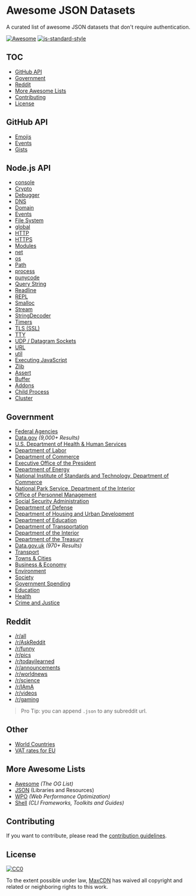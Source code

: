 # Awesome JSON Datasets
A curated list of awesome JSON datasets that don't require authentication.

[![Awesome](https://cdn.rawgit.com/sindresorhus/awesome/d7305f38d29fed78fa85652e3a63e154dd8e8829/media/badge.svg)](https://github.com/sindresorhus/awesome) [![js-standard-style](https://img.shields.io/badge/code%20style-standard-brightgreen.svg?style=flat)](https://github.com/feross/standard)

## TOC
* [GitHub API](#github-api)
* [Government](#government)
* [Reddit](#reddit)
* [More Awesome Lists](#more-awesome-lists)
* [Contributing](#contributing)
* [License](#license)

## GitHub API
* [Emojis](https://api.github.com/emojis)
* [Events](https://api.github.com/events)
* [Gists](https://api.github.com/gists)

## Node.js API
* [console](https://nodejs.org/api/console.json)
* [Crypto](https://nodejs.org/api/crypto.json)
* [Debugger](https://nodejs.org/api/debugger.json)
* [DNS](https://nodejs.org/api/dns.json)
* [Domain](https://nodejs.org/api/domain.json)
* [Events](https://nodejs.org/api/events.json)
* [File System](https://nodejs.org/api/fs.json)
* [global](https://nodejs.org/api/globals.json)
* [HTTP](https://nodejs.org/api/http.json)
* [HTTPS](https://nodejs.org/api/https.json)
* [Modules](https://nodejs.org/api/modules.json)
* [net](https://nodejs.org/api/net.json)
* [os](https://nodejs.org/api/os.json)
* [Path](https://nodejs.org/api/path.json)
* [process](https://nodejs.org/api/process.json)
* [punycode](https://nodejs.org/api/punycode.json)
* [Query String](https://nodejs.org/api/querystring.json)
* [Readline](https://nodejs.org/api/readline.json)
* [REPL](https://nodejs.org/api/repl.json)
* [Smalloc](https://nodejs.org/api/smalloc.json)
* [Stream](https://nodejs.org/api/stream.json)
* [StringDecoder](https://nodejs.org/api/string_decoder.json)
* [Timers](https://nodejs.org/api/timers.json)
* [TLS (SSL)](https://nodejs.org/api/tls.json)
* [TTY](https://nodejs.org/api/tty.json)
* [UDP / Datagram Sockets](https://nodejs.org/api/dgram.json)
* [URL](https://nodejs.org/api/url.json)
* [util](https://nodejs.org/api/util.json)
* [Executing JavaScript](https://nodejs.org/api/vm.json)
* [Zlib](https://nodejs.org/api/zlib.json)
* [Assert](https://nodejs.org/api/assert.json)
* [Buffer](https://nodejs.org/api/buffer.json)
* [Addons](https://nodejs.org/api/addons.json)
* [Child Process](https://nodejs.org/api/child_process.json)
* [Cluster](https://nodejs.org/api/cluster.json)

## Government
* [Federal Agencies](http://kinlane.com/2014/08/25/6482-datasets-available-across-22-federal-agencies-in-datajson-files/)
* [Data.gov](http://catalog.data.gov/dataset?res_format=JSON) *(9,000+ Results)*
 * [U.S. Department of Health & Human Services](http://catalog.data.gov/dataset?organization_type=Federal+Government&res_format=JSON&_res_format_limit=0&organization=hhs-gov&_organization_limit=0)
 * [Department of Labor](http://catalog.data.gov/dataset?organization_type=Federal+Government&_organization_limit=0&res_format=JSON&_res_format_limit=0&organization=dol-gov)
 * [Department of Commerce](http://catalog.data.gov/dataset?organization_type=Federal+Government&_organization_limit=0&res_format=JSON&organization=doc-gov&_res_format_limit=0)
 * [Executive Office of the President](http://catalog.data.gov/dataset?organization_type=Federal+Government&_organization_limit=0&res_format=JSON&organization=eop-gov&_res_format_limit=0)
 * [Department of Energy](http://catalog.data.gov/dataset?organization_type=Federal+Government&_organization_limit=0&organization=doe-gov&res_format=JSON&_res_format_limit=0)
 * [National Institute of Standards and Technology, Department of Commerce](http://catalog.data.gov/dataset?organization_type=Federal+Government&_organization_limit=0&res_format=JSON&organization=nist-gov&_res_format_limit=0)
 * [National Park Service, Department of the Interior](http://catalog.data.gov/dataset?organization_type=Federal+Government&_organization_limit=0&res_format=JSON&_res_format_limit=0&organization=nps-gov)
 * [Office of Personnel Management](http://catalog.data.gov/dataset?organization_type=Federal+Government&_organization_limit=0&res_format=JSON&organization=opm-gov&_res_format_limit=0)
 * [Social Security Administration](http://catalog.data.gov/dataset?organization_type=Federal+Government&_organization_limit=0&res_format=JSON&_res_format_limit=0&organization=ssa-gov)
 * [Department of Defense](http://catalog.data.gov/dataset?organization_type=Federal+Government&_organization_limit=0&res_format=JSON&_res_format_limit=0&organization=dod-gov)
 * [Department of Housing and Urban Development](http://catalog.data.gov/dataset?organization_type=Federal+Government&_organization_limit=0&res_format=JSON&organization=hud-gov&_res_format_limit=0)
 * [Department of Education](http://catalog.data.gov/dataset?organization_type=Federal+Government&_organization_limit=0&res_format=JSON&organization=ed-gov&_res_format_limit=0)
 * [Department of Transportation](http://catalog.data.gov/dataset?organization_type=Federal+Government&_organization_limit=0&res_format=JSON&_res_format_limit=0&organization=dot-gov)
 * [Department of the Interior](http://catalog.data.gov/dataset?organization_type=Federal+Government&_organization_limit=0&res_format=JSON&organization=doi-gov&_res_format_limit=0)
 * [Department of the Treasury](http://catalog.data.gov/dataset?organization_type=Federal+Government&_organization_limit=0&res_format=JSON&organization=treasury-gov&_res_format_limit=0)
* [Data.gov.uk](http://data.gov.uk/data/search?res_format=JSON) *(970+ Results)*
 * [Transport](http://data.gov.uk/data/search?theme-primary=Transport&res_format=JSON)
 * [Towns & Cities](http://data.gov.uk/data/search?theme-primary=Towns+%26+Cities&res_format=JSON)
 * [Business & Economy](http://data.gov.uk/data/search?res_format=JSON&theme-primary=Business+%26+Economy)
 * [Environment](http://data.gov.uk/data/search?res_format=JSON&theme-primary=Environment)
 * [Society](http://data.gov.uk/data/search?res_format=JSON&theme-primary=Society)
 * [Government Spending](http://data.gov.uk/data/search?theme-primary=Government+Spending&res_format=JSON)
 * [Education](http://data.gov.uk/data/search?theme-primary=Education&res_format=JSON)
 * [Health](http://data.gov.uk/data/search?theme-primary=Health&res_format=JSON)
 * [Crime and Justice](http://data.gov.uk/data/search?theme-primary=Crime+%26+Justice&res_format=JSON)

## Reddit

* [/r/all](http://www.reddit.com/r/all.json)
* [/r/AskReddit](https://www.reddit.com/r/AskReddit.json)
* [/r/funny](https://www.reddit.com/r/funny.json)
* [/r/pics](https://www.reddit.com/r/pics.json)
* [/r/todayilearned](https://www.reddit.com/r/todayilearned.json)
* [/r/announcements](https://www.reddit.com/r/announcements.json)
* [/r/worldnews](https://www.reddit.com/r/worldnews.json)
* [/r/science](https://www.reddit.com/r/science.json)
* [/r/IAmA](https://www.reddit.com/r/IAmA.json)
* [/r/videos](https://www.reddit.com/r/videos.json)
* [/r/gaming](https://www.reddit.com/r/gaming.json)

> Pro Tip: you can append `.json` to any subreddit url.

## Other

* [World Countries](https://github.com/mledoze/countries)
* [VAT rates for EU](http://jsonvat.com/)

## More Awesome Lists
* [Awesome](https://github.com/sindresorhus/awesome) *(The OG List)*
* [JSON](https://github.com/burningtree/awesome-json) (Libraries and Resources)
* [WPO](https://github.com/davidsonfellipe/awesome-wpo) *(Web Performance Optimization)*
* [Shell](https://github.com/alebcay/awesome-shell) *(CLI Frameworks, Toolkits and Guides)*

## Contributing
If you want to contribute, please read the [contribution guidelines](CONTRIBUTING.md).

## License
[![CC0](http://i.creativecommons.org/p/zero/1.0/88x31.png)](http://creativecommons.org/publicdomain/zero/1.0/)

To the extent possible under law, [MaxCDN](https://www.maxcdn.com) has waived all copyright and related or neighboring rights to this work.
